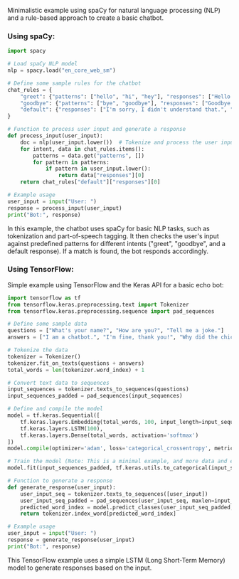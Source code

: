 Minimalistic example using spaCy for natural language processing (NLP) and a rule-based approach to create a basic chatbot.

### Using spaCy:

```python
import spacy

# Load spaCy NLP model
nlp = spacy.load("en_core_web_sm")

# Define some sample rules for the chatbot
chat_rules = {
    "greet": {"patterns": ["hello", "hi", "hey"], "responses": ["Hello!", "Hi there!"]},
    "goodbye": {"patterns": ["bye", "goodbye"], "responses": ["Goodbye!", "See you later!"]},
    "default": {"responses": ["I'm sorry, I didn't understand that.", "Can you please rephrase?"]}
}

# Function to process user input and generate a response
def process_input(user_input):
    doc = nlp(user_input.lower())  # Tokenize and process the user input
    for intent, data in chat_rules.items():
        patterns = data.get("patterns", [])
        for pattern in patterns:
            if pattern in user_input.lower():
                return data["responses"][0]
    return chat_rules["default"]["responses"][0]

# Example usage
user_input = input("User: ")
response = process_input(user_input)
print("Bot:", response)
```

In this example, the chatbot uses spaCy for basic NLP tasks, such as tokenization and part-of-speech tagging. It then checks the user's input against predefined patterns for different intents ("greet", "goodbye", and a default response). If a match is found, the bot responds accordingly.




### Using TensorFlow:

Simple example using TensorFlow and the Keras API for a basic echo bot:

```python
import tensorflow as tf
from tensorflow.keras.preprocessing.text import Tokenizer
from tensorflow.keras.preprocessing.sequence import pad_sequences

# Define some sample data
questions = ["What's your name?", "How are you?", "Tell me a joke."]
answers = ["I am a chatbot.", "I'm fine, thank you!", "Why did the chicken cross the road? To get to the other side."]

# Tokenize the data
tokenizer = Tokenizer()
tokenizer.fit_on_texts(questions + answers)
total_words = len(tokenizer.word_index) + 1

# Convert text data to sequences
input_sequences = tokenizer.texts_to_sequences(questions)
input_sequences_padded = pad_sequences(input_sequences)

# Define and compile the model
model = tf.keras.Sequential([
    tf.keras.layers.Embedding(total_words, 100, input_length=input_sequences_padded.shape[1]),
    tf.keras.layers.LSTM(100),
    tf.keras.layers.Dense(total_words, activation='softmax')
])
model.compile(optimizer='adam', loss='categorical_crossentropy', metrics=['accuracy'])

# Train the model (Note: This is a minimal example, and more data and epochs would be needed in a real-world scenario)
model.fit(input_sequences_padded, tf.keras.utils.to_categorical(input_sequences_padded, num_classes=total_words), epochs=10)

# Function to generate a response
def generate_response(user_input):
    user_input_seq = tokenizer.texts_to_sequences([user_input])
    user_input_seq_padded = pad_sequences(user_input_seq, maxlen=input_sequences_padded.shape[1])
    predicted_word_index = model.predict_classes(user_input_seq_padded, verbose=0)[0]
    return tokenizer.index_word[predicted_word_index]

# Example usage
user_input = input("User: ")
response = generate_response(user_input)
print("Bot:", response)
```

This TensorFlow example uses a simple LSTM (Long Short-Term Memory) model to generate responses based on the input.
